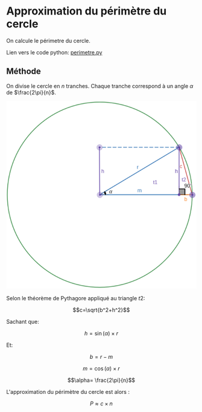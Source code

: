 # Approximation du périmètre du cercle
On calcule le périmetre du cercle.

Lien vers le code python: [perimetre.py](https://github.com/RedMoskitoC/cercle/blob/main/perimetre.py)
## Méthode

On divise le cercle en $n$ tranches. Chaque tranche correspond à un angle $\alpha$ de $\frac{2\pi}{n}$.


![diagram](resources/diagram.png)

Selon le théorème de Pythagore appliqué au triangle $t2$:

$$c=\sqrt{b^2+h^2}$$

Sachant que:

$$h=\sin(\alpha)\times r$$

Et:

$$b=r-m$$

$$m=\cos(\alpha)\times r$$

$$\alpha= \frac{2\pi}{n}$$

L'approximation du périmètre du cercle est alors :

$$P \approx c \times n$$